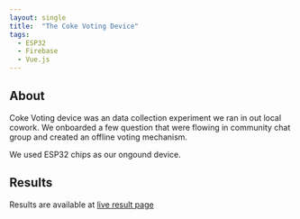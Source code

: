 ```yaml
---
layout: single
title:  "The Coke Voting Device"
tags:
  - ESP32
  - Firebase
  - Vue.js
---
```


## About
Coke Voting device was an data collection experiment we ran in out local cowork.
We onboarded a few question that were flowing in community chat group and created an offline voting mechanism.

We used ESP32 chips as our ongound device. 

## Results
Results are available at [live result page](http://kaaro.akriya.co.in/publicPulse/touchSurvey/index.html)
  